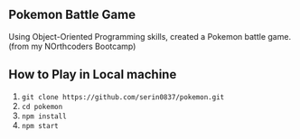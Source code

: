 ## Pokemon Battle Game

Using Object-Oriented Programming skills, created a Pokemon battle game. (from my NOrthcoders Bootcamp)

## How to Play in Local machine
1. `git clone https://github.com/serin0837/pokemon.git`
2. `cd pokemon`
3. `npm install`
4. `npm start`
